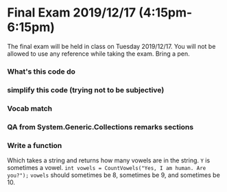 # Final Exam 2019/12/17 (4:15pm-6:15pm)
The final exam will be held in class on Tuesday 2019/12/17. You will not be allowed to use any reference while taking the exam. Bring a pen.

### What's this code do

### simplify this code (trying not to be subjective)

### Vocab match

### QA from System.Generic.Collections remarks sections

### Write a function
Which takes a string and returns how many vowels are in the string. `Y` is sometimes a vowel.
`int vowels = CountVowels("Yes, I am human. Are you?");`
`vowels` should sometimes be 8, sometimes be 9, and sometimes be 10.